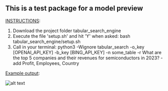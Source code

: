 ## This is a test package for a model preview

<ins>INSTRUCTIONS</ins>:

1. Download the project folder tabular_search_engine
2. Execute the file 'setup.sh' and hit 'Y' when asked:
bash tabular_search_engine/setup.sh
3. Call in your terminal:
python3 -Wignore tabular_search -o_key [OPENAI_API_KEY] -b_key [BING_API_KEY] -n some_table -r What are the top 5 companies and their revenues for semiconductors in 2023? -add Profit, Employees, Country


<ins>Example output</ins>:

![alt text]([http://url/to/img.png](https://github.com/intrastella/tabular_search_engine/blob/main/example.png?raw=true)https://github.com/intrastella/tabular_search_engine/blob/main/example.png?raw=true)
